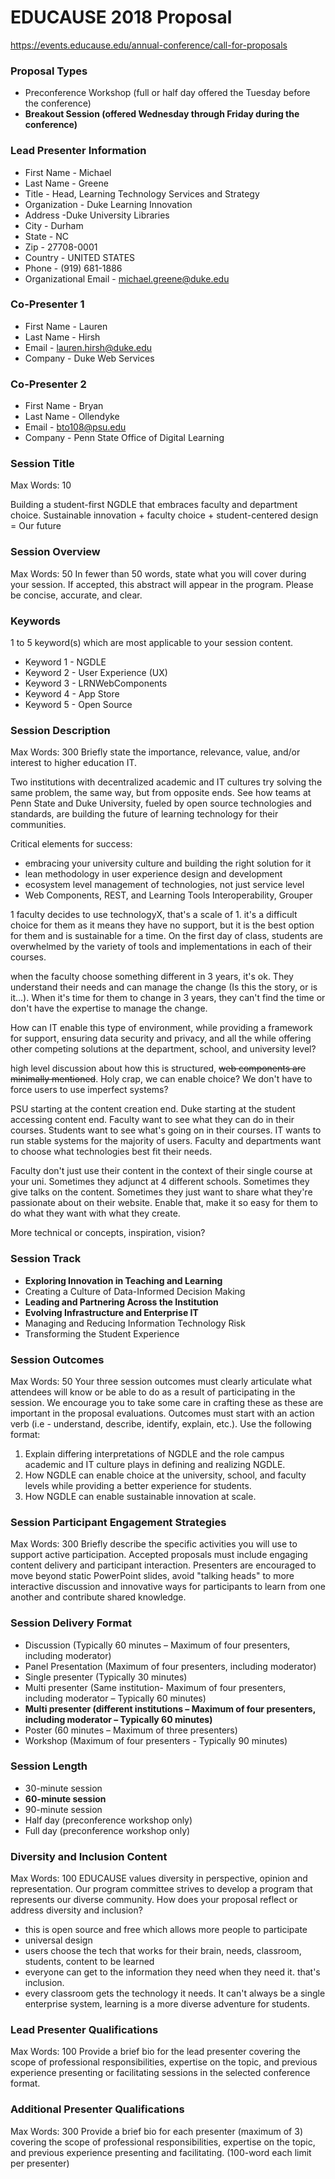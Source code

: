 # EDUCAUSE 2018 Proposal
https://events.educause.edu/annual-conference/call-for-proposals

### Proposal Types
* Preconference Workshop (full or half day offered the Tuesday before the conference)
* **Breakout Session (offered Wednesday through Friday during the conference)**

### Lead Presenter Information
* First Name - Michael
* Last Name - Greene
* Title - Head, Learning Technology Services and Strategy
* Organization - Duke Learning Innovation
* Address  -Duke University Libraries
* City - Durham
* State - NC
* Zip - 27708-0001
* Country - UNITED STATES
* Phone - (919) 681-1886
* Organizational Email - michael.greene@duke.edu

### Co-Presenter 1
* First Name - Lauren
* Last Name - Hirsh
* Email - lauren.hirsh@duke.edu
* Company - Duke Web Services

### Co-Presenter 2
* First Name - Bryan
* Last Name - Ollendyke
* Email - bto108@psu.edu
* Company - Penn State Office of Digital Learning

### Session Title
Max Words: 10

Building a student-first NGDLE that embraces faculty and department choice.
Sustainable innovation + faculty choice + student-centered design = Our future


### Session Overview
Max Words: 50 In fewer than 50 words, state what you will cover during your session. If accepted, this abstract will appear in the program. Please be concise, accurate, and clear.


### Keywords
1 to 5 keyword(s) which are most applicable to your session content.

* Keyword 1 - NGDLE
* Keyword 2 - User Experience (UX)
* Keyword 3 - LRNWebComponents
* Keyword 4 - App Store
* Keyword 5 - Open Source


### Session Description
Max Words: 300 Briefly state the importance, relevance, value, and/or interest to higher education IT.

Two institutions with decentralized academic and IT cultures try solving the same problem, the same way, but from opposite ends. See how teams at Penn State and Duke University, fueled by open source technologies and standards, are building the future of learning technology for their communities. 

Critical elements for success: 
- embracing your university culture and building the right solution for it
- lean methodology in user experience design and development
- ecosystem level management of technologies, not just service level
- Web Components, REST, and Learning Tools Interoperability, Grouper


1 faculty decides to use technologyX, that's a scale of 1. it's a difficult choice for them as it means they have no support, but it is the best option for them and is sustainable for a time. On the first day of class, students are overwhelmed by the variety of tools and implementations in each of their courses.

when the faculty choose something different in 3 years, it's ok. They understand their needs and can manage the change (Is this the story, or is it...). When it's time for them to change in 3 years, they can't find the time or don't have the expertise to manage the change.

How can IT enable this type of environment, while providing a framework for support, ensuring data security and privacy, and all the while offering other competing solutions at the department, school, and university level?

high level discussion about how this is structured, ~~web components are minimally mentioned~~.
Holy crap, we can enable choice? We don't have to force users to use imperfect systems?

PSU starting at the content creation end. Duke starting at the student accessing content end. Faculty want to see what they can do in their courses. Students want to see what's going on in their courses. IT wants to run stable systems for the majority of users. Faculty and departments want to choose what technologies best fit their needs. 

Faculty don't just use their content in the context of their single course at your uni. Sometimes they adjunct at 4 different schools. Sometimes they give talks on the content. Sometimes they just want to share what they're passionate about on their website. Enable that, make it so easy for them to do what they want with what they create.

More technical or concepts, inspiration, vision?

### Session Track
* **Exploring Innovation in Teaching and Learning**
* Creating a Culture of Data-Informed Decision Making
* **Leading and Partnering Across the Institution**
* **Evolving Infrastructure and Enterprise IT**
* Managing and Reducing Information Technology Risk
* Transforming the Student Experience

### Session Outcomes
Max Words: 50 Your three session outcomes must clearly articulate what attendees will know or be able to do as a result of participating in the session. We encourage you to take some care in crafting these as these are important in the proposal evaluations. Outcomes must start with an action verb (i.e - understand, describe, identify, explain, etc.). Use the following format:

1. Explain differing interpretations of NGDLE and the role campus academic and IT culture plays in defining and realizing NGDLE.
2. How NGDLE can enable choice at the university, school, and faculty levels while providing a better experience for students.
3. How NGDLE can enable sustainable innovation at scale.


### Session Participant Engagement Strategies
Max Words: 300 Briefly describe the specific activities you will use to support active participation. Accepted proposals must include engaging content delivery and participant interaction. Presenters are encouraged to move beyond static PowerPoint slides, avoid "talking heads" to more interactive discussion and innovative ways for participants to learn from one another and contribute shared knowledge.

### Session Delivery Format
* Discussion (Typically 60 minutes – Maximum of four presenters, including moderator)
* Panel Presentation (Maximum of four presenters, including moderator)
* Single presenter (Typically 30 minutes)
* Multi presenter (Same institution- Maximum of four presenters, including moderator – Typically 60 minutes)
* **Multi presenter (different institutions – Maximum of four presenters, including moderator – Typically 60 minutes)**
* Poster (60 minutes – Maximum of three presenters)
* Workshop (Maximum of four presenters - Typically 90 minutes)

### Session Length
* 30-minute session
* **60-minute session**
* 90-minute session
* Half day (preconference workshop only)
* Full day (preconference workshop only)


### Diversity and Inclusion Content
Max Words: 100 EDUCAUSE values diversity in perspective, opinion and representation. Our program committee strives to develop a program that represents our diverse community. How does your proposal reflect or address diversity and inclusion?

* this is open source and free which allows more people to participate
* universal design
* users choose the tech that works for their brain, needs, classroom, students, content to be learned
* everyone can get to the information they need when they need it. that's inclusion.
* every classroom gets the technology it needs. It can't always be a single enterprise system, learning is a more diverse adventure for students.


### Lead Presenter Qualifications
Max Words: 100 Provide a brief bio for the lead presenter covering the scope of professional responsibilities, expertise on the topic, and previous experience presenting or facilitating sessions in the selected conference format.

### Additional Presenter Qualifications
Max Words: 300 Provide a brief bio for each presenter (maximum of 3) covering the scope of professional responsibilities, expertise on the topic, and previous experience presenting and facilitating. (100-word each limit per presenter)

